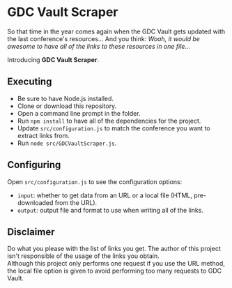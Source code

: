# GDC Vault Scraper

So that time in the year comes again when the GDC Vault gets updated with the last conference's resources... And you think: _Woah, it would be awesome to have all of the links to these resources in one file..._

Introducing **GDC Vault Scraper**.

## Executing

  * Be sure to have Node.js installed.
  * Clone or download this repository.
  * Open a command line prompt in the folder.
  * Run `npm install` to have all of the dependencies for the project.
  * Update `src/configuration.js` to match the conference you want to extract links from.
  * Run `node src/GDCVaultScraper.js`.

## Configuring

Open `src/configuration.js` to see the configuration options:

  * `input`: whether to get data from an URL or a local file (HTML, pre-downloaded from the URL).
  * `output`: output file and format to use when writing all of the links.

## Disclaimer

Do what you please with the list of links you get. The author of this project isn't responsible of the usage of the links you obtain.    
Although this project only performs one request if you use the URL method, the local file option is given to avoid performing too many requests to GDC Vault.
